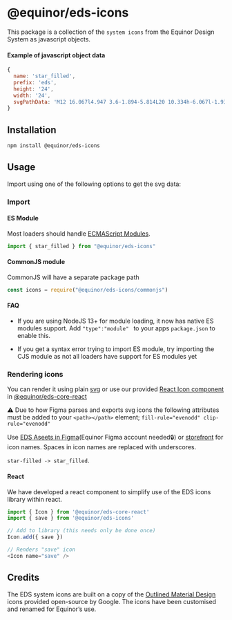 # @equinor/eds-icons


This package is a collection of the `system icons` from the Equinor Design System as javascript objects.

#### Example of javascript object data
```javascript
{
  name: 'star_filled',
  prefix: 'eds',
  height: '24',
  width: '24',
  svgPathData: 'M12 16.067l4.947 3.6-1.894-5.814L20 10.334h-6.067l-1.933-6-1.933 6H4l4.947 3.52-1.894 5.814 4.947-3.6z',
}
```

## Installation

```sh
npm install @equinor/eds-icons
```

## Usage

Import using one of the following options to get the svg data:

### Import  

#### ES Module
Most loaders should handle [ECMAScript Modules](https://hacks.mozilla.org/2018/03/es-modules-a-cartoon-deep-dive/).

```javascript
import { star_filled } from "@equinor/eds-icons"
```

#### CommonJS module
CommonJS will have a separate package path 
```javascript
const icons = require("@equinor/eds-icons/commonjs")
```

#### FAQ

* If you are using NodeJS 13+ for module loading, it now has native ES modules support. Add `"type":"module" ` to your apps `package.json` to enable this.

* If you get a syntax error trying to import ES module, try importing the CJS module as not all loaders have support for ES modules yet


### Rendering icons

You can render it using plain [svg](https://developer.mozilla.org/en-US/docs/Web/SVG) or use our provided [React Icon component](#React) in [@equinor/eds-core-react](https://www.npmjs.com/package/@equinor/eds-core-react)

⚠️ Due to how Figma parses and exports svg icons the following attributes must be added to your `<path></path>` element; `fill-rule="evenodd" clip-rule="evenodd"`


Use [EDS Aseets in Figma](https://www.figma.com/file/BQjYMxdSdgRkdhKTDDU7L4KU/Assets?node-id=2%3A3)(Equinor Figma account needed🔒) or [storefront](https://eds.equinor.com/assets/system-icons/library/) for icon names. Spaces in icon names are replaced with underscores. 

`star-filled -> star_filled`.

#### React

We have developed a react component to simplify use of the EDS icons library within react.

```javascript
import { Icon } from '@equinor/eds-core-react'
import { save } from '@equinor/eds-icons'

// Add to library (this needs only be done once)
Icon.add({ save })

// Renders "save" icon
<Icon name="save" />

``` 


## Credits

The EDS system icons are built on a copy of the [Outlined Material Design](https://material.io/resources/icons/?style=outline) icons provided open-source by Google. The icons have been customised and renamed for Equinor’s use.
